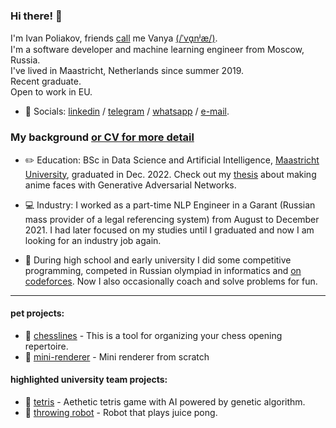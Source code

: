 ### Hi there! 👋

I'm Ivan Poliakov, friends [call](https://en.wikipedia.org/wiki/Eastern_Slavic_naming_customs#Diminutive_forms) me Vanya [(/ˈvɑ̟nʲæ/)](https://www.youtube.com/watch?v=FuaHiDwSc5o). <br/>
I'm a software developer and machine learning engineer from Moscow, Russia. <br/> 
I've lived in Maastricht, Netherlands since summer 2019. <br/>
Recent graduate. <br/>
Open to work in EU. <br/>
- 💬 Socials: [linkedin](http://www.linkedin.com/in/m1v1savva) / [telegram](https://t.me/M1v1savva1601) / [whatsapp](https://wa.me/qr/ARG2TSUIWOXOA1) / [e-mail](mailto:ivan.polyakov.01@gmail.com). 

### My background [or CV for more detail](https://github.com/M1v1savva/M1v1savva/blob/main/CV_NL.pdf)

- ✏️ Education: BSc in Data Science and Artificial Intelligence, [Maastricht University](https://www.maastrichtuniversity.nl/education/bachelor/data-science-and-artificial-intelligence), graduated in Dec. 2022. Check out my [thesis](https://github.com/M1v1savva/anime-thesis) about making anime faces with Generative Adversarial Networks. 
- 💻 Industry: I worked as a part-time NLP Engineer in a Garant (Russian mass provider of a legal referencing system) from August to December 2021. I had later focused on my studies until I graduated and now I am looking for an industry job again.<br/>

- 📝 During high school and early university I did some competitive programming, competed in Russian olympiad in informatics and [on codeforces](https://codeforces.com/profile/M1v1savva1601). Now I also occasionally coach and solve problems for fun.

---

#### pet projects:

- 📖 [chesslines](https://chesslines.onrender.com) - This is a tool for organizing your chess opening repertoire.
- 📖 [mini-renderer](https://github.com/M1v1savva/mini-renderer) - Mini renderer from scratch

#### highlighted university team projects: 
- 📖 [tetris](https://github.com/M1v1savva/tetris) - Aethetic tetris game with AI powered by genetic algorithm.
- 📖 [throwing robot](https://github.com/M1v1savva/throwing_robot) - Robot that plays juice pong. 

<!--
**M1v1savva/M1v1savva** is a ✨ _special_ ✨ repository because its `README.md` (this file) appears on your GitHub profile.

Here are some ideas to get you started:

- 🔭 I’m currently working on ...
- 🌱 I’m currently learning ...
- 👯 I’m looking to collaborate on ...
- 🤔 I’m looking for help with ...
- 💬 Ask me about ...
- 📫 How to reach me: ...
- 😄 Pronouns: ...
- ⚡ Fun fact: ...
-->
